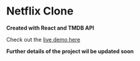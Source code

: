 # Netflix Clone 

**Created with React and TMDB API**

Check out the [live demo here](https://netflix-clone-52bd1.web.app/)

**Further details of the project wil be updated soon**
